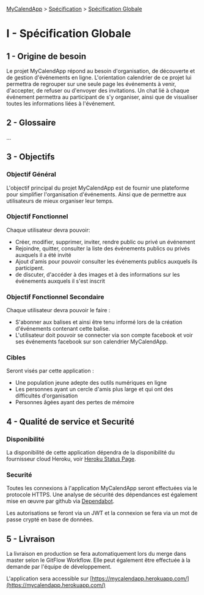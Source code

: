 [MyCalendApp](../README.md) > [Spécification](./specification.md) > [Spécification Globale](./global.md)

# I - Spécification Globale

## 1 - Origine de besoin

Le projet MyCalendApp répond au besoin d'organisation, de découverte et de gestion d'événements en ligne. L'orientation calendrier de ce projet lui permettra de regrouper sur une seule page les événements à venir, d'accepter, de refuser ou d'envoyer des invitations. Un chat lié à chaque événement permettra au participant de s'y organiser, ainsi que de visualiser toutes les informations liées à l'événement. 

## 2 - Glossaire

...


## 3 - Objectifs

### Objectif Général

L'objectif principal du projet MyCalendApp est de fournir une plateforme pour simplifier l'organisation d'événements. 
Ainsi que de permettre aux utilisateurs de mieux organiser leur temps.

### Objectif Fonctionnel

Chaque utilisateur devra pouvoir:
- Créer, modifier, supprimer, inviter, rendre public ou privé un événement
- Rejoindre, quitter, consulter la liste des événements publics ou privés auxquels il a été invité
- Ajout d'amis pour pouvoir consulter les événements publics auxquels ils participent.
- de discuter, d'accéder à des images et à des informations sur les événements auxquels il s'est inscrit


### Objectif Fonctionnel Secondaire

Chaque utilisateur devra pouvoir le faire :
- S'abonner aux balises et ainsi être tenu informé lors de la création d'événements contenant cette balise.
- L'utilisateur doit pouvoir se connecter via son compte facebook et voir ses événements facebook sur son calendrier MyCalendApp.

### Cibles
Seront visés par cette application :
- Une population jeune adepte des outils numériques en ligne
- Les personnes ayant un cercle d'amis plus large et qui ont des difficultés d'organisation
- Personnes âgées ayant des pertes de mémoire

## 4 - Qualité de service et Securité

### Disponibilité 

La disponibilité de cette application dépendra de la disponibilité du fournisseur cloud Heroku, voir [Heroku Status Page](https://status.heroku.com/).

### Securité

Toutes les connexions à l'application MyCalendApp seront effectuées via le protocole HTTPS. Une analyse de sécurité des dépendances est également mise en œuvre par github via [Dependabot](https://docs.github.com/en/free-pro-team@latest/github/managing-security-vulnerabilities/about-alerts-for-vulnerable-dependencies).

Les autorisations se feront via un JWT et la connexion se fera via un mot de passe crypté en base de données.

## 5 - Livraison

La livraison en production se fera automatiquement lors du merge dans master selon le GitFlow Workflow.
Elle peut également être effectuée à la demande par l'équipe de développement. 

L'application sera accessible sur [https://mycalendapp.herokuapp.com/](https://mycalendapp.herokuapp.com/)